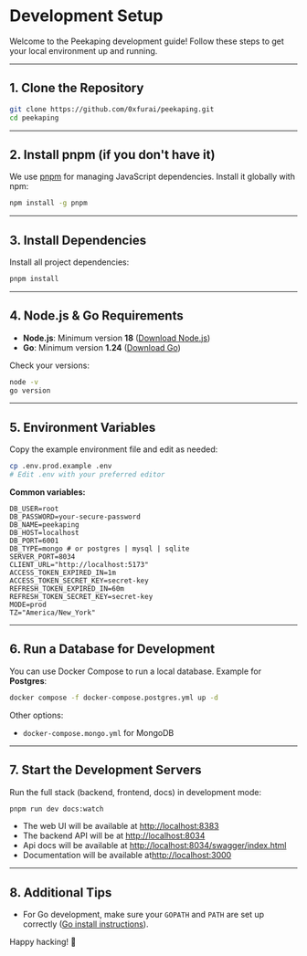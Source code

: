 # Development Setup

Welcome to the Peekaping development guide! Follow these steps to get your local environment up and running.

---

## 1. Clone the Repository

```bash
git clone https://github.com/0xfurai/peekaping.git
cd peekaping
```

---

## 2. Install pnpm (if you don't have it)

We use [pnpm](https://pnpm.io/) for managing JavaScript dependencies. Install it globally with npm:

```bash
npm install -g pnpm
```

---

## 3. Install Dependencies

Install all project dependencies:

```bash
pnpm install
```

---

## 4. Node.js & Go Requirements

- **Node.js**: Minimum version **18** ([Download Node.js](https://nodejs.org/en/download/))
- **Go**: Minimum version **1.24** ([Download Go](https://go.dev/dl/))

Check your versions:

```bash
node -v
go version
```

---

## 5. Environment Variables

Copy the example environment file and edit as needed:

```bash
cp .env.prod.example .env
# Edit .env with your preferred editor
```

**Common variables:**

```env
DB_USER=root
DB_PASSWORD=your-secure-password
DB_NAME=peekaping
DB_HOST=localhost
DB_PORT=6001
DB_TYPE=mongo # or postgres | mysql | sqlite
SERVER_PORT=8034
CLIENT_URL="http://localhost:5173"
ACCESS_TOKEN_EXPIRED_IN=1m
ACCESS_TOKEN_SECRET_KEY=secret-key
REFRESH_TOKEN_EXPIRED_IN=60m
REFRESH_TOKEN_SECRET_KEY=secret-key
MODE=prod
TZ="America/New_York"
```

---

## 6. Run a Database for Development

You can use Docker Compose to run a local database. Example for **Postgres**:

```bash
docker compose -f docker-compose.postgres.yml up -d
```

Other options:
- `docker-compose.mongo.yml` for MongoDB

---

## 7. Start the Development Servers

Run the full stack (backend, frontend, docs) in development mode:

```bash
pnpm run dev docs:watch
```

- The web UI will be available at [http://localhost:8383](http://localhost:8383)
- The backend API will be at [http://localhost:8034](http://localhost:8034)
- Api docs will be available at [http://localhost:8034/swagger/index.html](http://localhost:8034/swagger/index.html)
- Documentation will be available at[http://localhost:3000](http://localhost:3000)

---

## 8. Additional Tips

- For Go development, make sure your `GOPATH` and `PATH` are set up correctly ([Go install instructions](https://go.dev/doc/install)).

Happy hacking! 🚀
